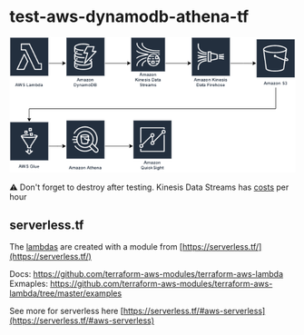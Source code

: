 # test-aws-dynamodb-athena-tf

![overview](./diagrams/overview.png)

:warning: Don't forget to destroy after testing. Kinesis Data Streams has [costs](https://aws.amazon.com/kinesis/data-streams/pricing/) per hour

## serverless.tf

 The [lambdas](./terraform/lambda.tf) are created with a module from [https://serverless.tf/](https://serverless.tf/)

 Docs: https://github.com/terraform-aws-modules/terraform-aws-lambda
 Exmaples: https://github.com/terraform-aws-modules/terraform-aws-lambda/tree/master/examples

 See more for serverless here [https://serverless.tf/#aws-serverless](https://serverless.tf/#aws-serverless)